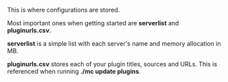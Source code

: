 This is where configurations are stored.   

Most important ones when getting started are **serverlist** and **pluginurls.csv**.

**serverlist** is a simple list with each server's name and memory allocation in MB.

**pluginurls.csv** stores each of your plugin titles, sources and URLs.   This is referenced when running **./mc update plugins**.
